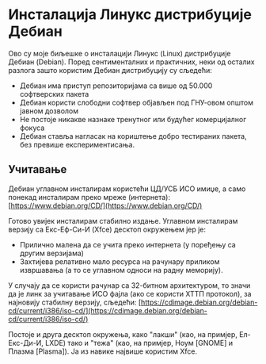 # Инсталација Линукс дистрибуције Дебиан

Ово су моје биљешке о инсталацији Линукс (Linux) дистрибуције Дебиан (Debian). Поред сентименталних и практичних, неки од осталих разлога зашто користим Дебиан дистрибуцију су сљедећи:

* Дебиан има приступ репозиторијама са више од 50.000 софтверских пакета
* Дебиан користи слободни софтвер објављен под ГНУ-овом општом јавном дозволом
* Не постоје никакве назнаке тренутног или будућег комерцијалног фокуса
* Дебиан ставља нагласак на кориштење добро тестираних пакета, без превише експериментисања.

## Учитавање

Дебиан углавном инсталирам користећи ЦД/УСБ ИСО имиџе, а само понекад инсталирам преко мреже (интернета):
[https://www.debian.org/CD/](https://www.debian.org/CD/)

Готово увијек инсталирам стабилно издање. Углавном инсталирам верзију са Екс-Еф-Си-И (Xfce) десктоп окружењем јер је:

* Прилично малена да се учита преко интернета (у поређењу са другим верзијама)
* Захтијева релативно мало ресурса на рачунару приликом извршавања (а то се углавном односи на радну меморију).

У случају да се користи рачунар са 32-битном архитектуром, то значи да је линк за учитавање ИСО фајла (ако се користи ХТТП протокол), за најновију стабилну верзију, сљедећи:
[https://cdimage.debian.org/debian-cd/current/i386/iso-cd/](https://cdimage.debian.org/debian-cd/current/i386/iso-cd/)

Постоје и друга десктоп окружења, како "лакши" (као, на примјер, Ел-Екс-Ди-И, LXDE) тако и "тежа" (као, на примјер, Ноум [GNOME] и Плазма [Plasma]). Ја из навике највише користим Xfce.
